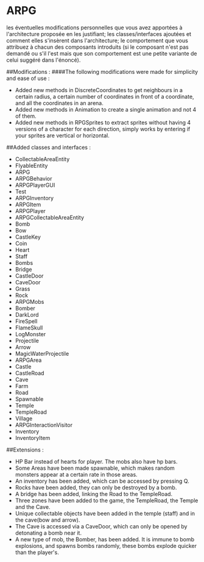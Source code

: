 # ARPG

les éventuelles modifications personnelles que vous avez apportées à l'architecture proposée en les justifiant;
les classes/interfaces ajoutées et comment elles s'insèrent dans l'architecture;
le comportement que vous attribuez à chacun des composants introduits (si le composant n'est pas demandé ou s'il l'est mais que son comportement est une petite variante de celui suggéré dans l'énoncé).

##Modifications :
####The following modifications were made for simplicity and ease of use :
- Added new methods in DiscreteCoordinates to get neighbours in a certain radius, a certain number of coordinates in front of a coordinate, and all the coordinates in an arena. 
- Added new methods in Animation to create a single animation and not 4 of them.
- Added new methods in RPGSprites to extract sprites without having 4 versions of a character for each direction, simply works by entering if your sprites are vertical or horizontal.

##Added classes and interfaces :
 - CollectableAreaEntity
 - FlyableEntity
 - ARPG
 - ARPGBehavior
 - ARPGPlayerGUI
 - Test
 - ARPGInventory
 - ARPGItem
 - ARPGPlayer
 - ARPGCollectableAreaEntity
 - Bomb
 - Bow
 - CastleKey
 - Coin
 - Heart
 - Staff
 - Bombs
 - Bridge
 - CastleDoor
 - CaveDoor
 - Grass
 - Rock
 - ARPGMobs
 - Bomber
 - DarkLord
 - FireSpell
 - FlameSkull
 - LogMonster
 - Projectile
 - Arrow
 - MagicWaterProjectile
 - ARPGArea
 - Castle
 - CastleRoad
 - Cave
 - Farm
 - Road
 - Spawnable
 - Temple
 - TempleRoad
 - Village
 - ARPGInteractionVisitor
 - Inventory
 - InventoryItem


##Extensions :
- HP Bar instead of hearts for player. The mobs also have hp bars.
- Some Areas have been made spawnable, which makes random monsters appear at a certain rate in those areas.
-  An inventory has been added, which can be accessed by pressing Q.
- Rocks have been added, they can only be destroyed by a bomb.
- A bridge has been added, linking the Road to the TempleRoad.
- Three zones have been added to the game, the TempleRoad, the Temple and the Cave.
- Unique collectable objects have been added in the temple (staff) and in the cave(bow and arrow).
- The Cave is accessed via a CaveDoor, which can only be opened by detonating a bomb near it.
- A new type of mob, the Bomber, has been added. It is immune to bomb explosions, and spawns bombs randomly, these bombs explode quicker than the player's.

 


